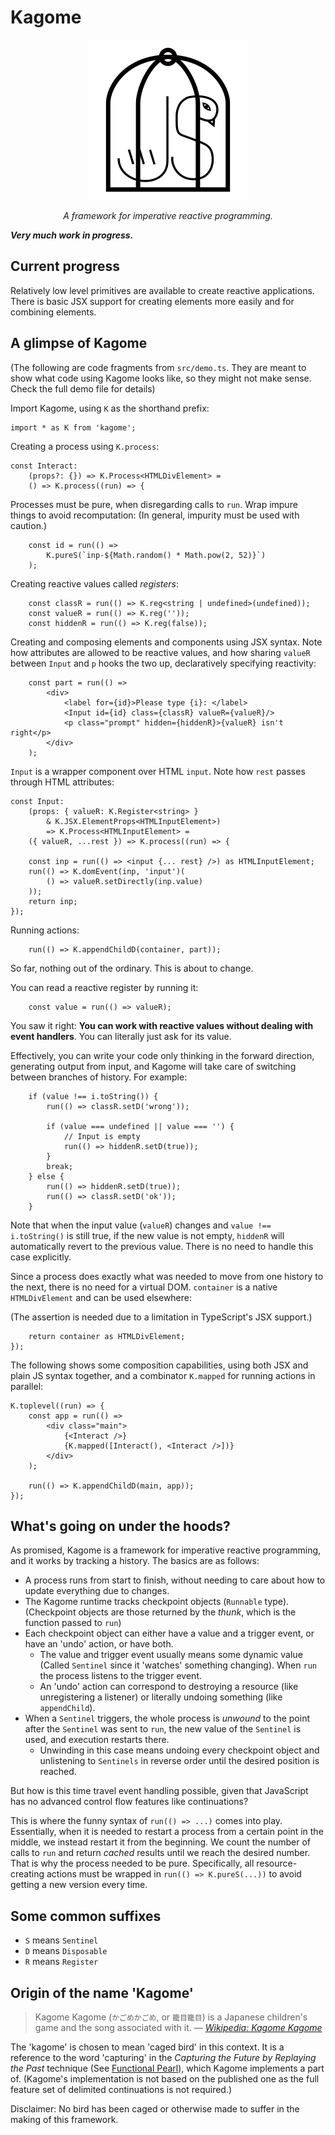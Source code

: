 # Kagome

<div align="center">
    <p><img src="images/icon.svg" alt="Kagome icon">
    <p><em>A framework for imperative reactive programming.</em>
</div>

***Very much work in
progress.***

## Current progress

Relatively low level primitives are available to create reactive applications.
There is basic JSX support for creating elements more easily and for combining
elements.

## A glimpse of Kagome

(The following are code fragments from `src/demo.ts`. They are meant to show
what code using Kagome looks like, so they might not make sense. Check the full
demo file for details)

Import Kagome, using `K` as the shorthand prefix:

```tsx
import * as K from 'kagome';
```

Creating a process using `K.process`:

```tsx
const Interact:
    (props?: {}) => K.Process<HTMLDivElement> =
    () => K.process((run) => {
```

Processes must be pure, when disregarding calls to `run`. Wrap impure things to
avoid recomputation: (In general, impurity must be used with caution.)

```tsx
    const id = run(() =>
        K.pureS(`inp-${Math.random() * Math.pow(2, 52)}`)
    );
```

Creating reactive values called *registers*:

```tsx
    const classR = run(() => K.reg<string | undefined>(undefined));
    const valueR = run(() => K.reg(''));
    const hiddenR = run(() => K.reg(false));
```

Creating and composing elements and components using JSX syntax. Note how
attributes are allowed to be reactive values, and how sharing `valueR` between
`Input` and `p` hooks the two up, declaratively specifying reactivity:

```tsx
    const part = run(() =>
        <div>
            <label for={id}>Please type {i}: </label>
            <Input id={id} class={classR} valueR={valueR}/>
            <p class="prompt" hidden={hiddenR}>{valueR} isn't right</p>
        </div>
    );
```

`Input` is a wrapper component over HTML `input`. Note how `rest` passes through
HTML attributes:

```tsx
const Input:
    (props: { valueR: K.Register<string> }
        & K.JSX.ElementProps<HTMLInputElement>)
        => K.Process<HTMLInputElement> =
    ({ valueR, ...rest }) => K.process((run) => {

    const inp = run(() => <input {... rest} />) as HTMLInputElement;
    run(() => K.domEvent(inp, 'input')(
        () => valueR.setDirectly(inp.value)
    ));
    return inp;
});
```

Running actions:

```tsx
    run(() => K.appendChildD(container, part));
```

So far, nothing out of the ordinary. This is about to change.

You can read a reactive register by running it:

```tsx
    const value = run(() => valueR);
```

You saw it right: **You can work with reactive values without dealing with event
handlers**. You can literally just ask for its value.

Effectively, you can write your code only thinking in the
forward direction, generating output from input, and Kagome will take care of
switching between branches of history. For example:

```tsx
    if (value !== i.toString()) {
        run(() => classR.setD('wrong'));

        if (value === undefined || value === '') {
            // Input is empty
            run(() => hiddenR.setD(true));
        }
        break;
    } else {
        run(() => hiddenR.setD(true));
        run(() => classR.setD('ok'));
    }
```

Note that when the input value (`valueR`) changes and `value !== i.toString()`
is still true, if the new value is not empty, `hiddenR` will automatically
revert to the previous value. There is no need to handle this case explicitly.

Since a process does exactly what was needed to move from one history to the
next, there is no need for a virtual DOM. `container` is a native
`HTMLDivElement` and can be used elsewhere:

(The assertion is needed due to a limitation in TypeScript's JSX support.)

```tsx
    return container as HTMLDivElement;
});
```

The following shows some composition capabilities, using both JSX and plain JS syntax
together, and a combinator `K.mapped` for running actions in parallel:

```tsx
K.toplevel((run) => {
    const app = run(() =>
        <div class="main">
            {<Interact />}
            {K.mapped([Interact(), <Interact />])}
        </div>
    );

    run(() => K.appendChildD(main, app));
});
```

## What's going on under the hoods?

As promised, Kagome is a framework for imperative reactive programming, and it
works by tracking a history. The basics are as follows:

- A process runs from start to finish, without needing to care about how to
  update everything due to changes.
- The Kagome runtime tracks checkpoint objects (`Runnable` type). (Checkpoint
  objects are those returned by the *thunk*, which is the function passed to
  `run`)
- Each checkpoint object can either have a value and a trigger event, or have an
  'undo' action, or have both.
    - The value and trigger event usually means some dynamic value (Called
      `Sentinel` since it 'watches' something changing). When `run` the process
      listens to the trigger event.
    - An 'undo' action can correspond to destroying a resource (like
      unregistering a listener) or literally undoing something (like
      `appendChild`).
- When a `Sentinel` triggers, the whole process is *unwound* to the point after
  the `Sentinel` was sent to `run`, the new value of the `Sentinel` is used, and
  execution restarts there.
    - Unwinding in this case means undoing every checkpoint object and
      unlistening to `Sentinels` in reverse order until the desired position is
      reached.

But how is this time travel event handling possible, given that JavaScript has
no advanced control flow features like continuations?

This is where the funny syntax of `run(() => ...)` comes into play. Essentially,
when it is needed to restart a process from a certain point in the middle, we
instead restart it from the beginning. We count the number of calls to `run` and
return *cached* results until we reach the desired number. That is why the
process needed to be pure. Specifically, all resource-creating actions must be
wrapped in `run(() => K.pureS(...))` to avoid getting a new version every time.

## Some common suffixes

- `S` means `Sentinel`
- `D` means `Disposable`
- `R` means `Register`

## Origin of the name 'Kagome'

> Kagome Kagome (`かごめかごめ`, or `籠目籠目`) is a Japanese children's game
> and the song associated with it. &mdash; [*Wikipedia: Kagome
> Kagome*][wp-kagome]

[wp-kagome]: https://en.wikipedia.org/wiki/Kagome_Kagome

The 'kagome' is chosen to mean 'caged bird' in this context. It is a reference
to the word 'capturing' in the *Capturing the Future by Replaying the Past*
technique (See [Functional Pearl][capture]), which Kagome implements a part of.
(Kagome's implementation is not based on the published one as the full feature
set of delimited continuations is not required.)

[capture]: https://arxiv.org/abs/1710.10385

Disclaimer: No bird has been caged or otherwise made to suffer in the making of
this framework.

